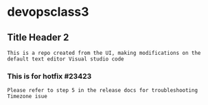 # devopsclass3

## Title Header 2

```text
This is a repo created from the UI, making modifications on the default text editor Visual studio code
```

### This is for hotfix #23423

```text
Please refer to step 5 in the release docs for troubleshooting Timezone isue
```

